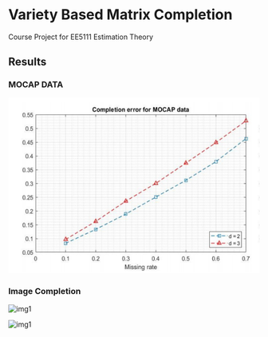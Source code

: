 # Variety Based Matrix Completion
Course Project for EE5111 Estimation Theory

## Results 

### MOCAP DATA
![MOCAP Data](https://github.com/sahu-shitin/vmc/blob/master/img1.png?raw=true)

### Image Completion 
![img1](https://github.com/sahu-shitin/vmc/blob/master/img2.png?raw=true)

![img1](https://github.com/sahu-shitin/vmc/blob/master/img3.png?raw=true)

